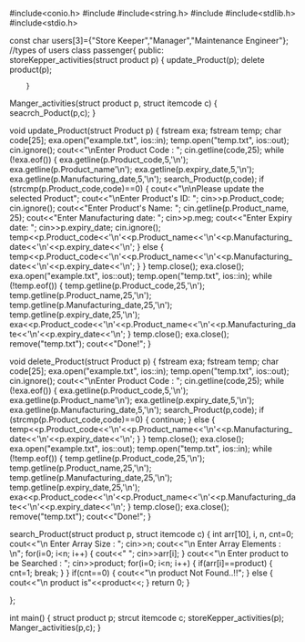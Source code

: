 #include<conio.h>
#include<iostream>
#include<string.h>
#include<fstream>
#include<stdlib.h>
#include<stdio.h>
  
const char users[3]={"Store Keeper","Manager","Maintenance Engineer"}; //types of users
class passenger{
public:		
		storeKepper_activities(struct product p)
		{
			update_Product(p);
      delete product(p);
  
		}  
  Manger_activities(struct product p, struct itemcode c)
  {
    seacrch_Poduct(p,c);
  }
  
  

  void update_Product(struct Product p)
  {
    fstream exa;
    fstream temp;
    char code[25];
    exa.open("example.txt", ios::in);
    temp.open("temp.txt", ios::out);
    cin.ignore();
    cout<<"\nEnter Product Code : ";
    cin.getline(code,25);
    while (!exa.eof())
    {
        exa.getline(p.Product_code,5,'\n');
        exa.getline(p.Product_name'\n');
        exa.getline(p.expiry_date,5,'\n');
        exa.getline(p.Manufacturing_date,5,'\n');
        search_Product(p,code);
        if (strcmp(p.Product_code,code)==0)
        {
            cout<<"\n\nPlease update the selected Product";
            cout<<"\nEnter Product's ID: ";
            cin>>p.Product_code;
            cin.ignore();
            cout<<"Enter Product's Name: ";
            cin.getline(p.Product_name, 25);
            cout<<"Enter Manufacturing date: ";
            cin>>p.meg;
            cout<<"Enter Expiry date: ";
            cin>>p.expiry_date;
            cin.ignore();
            temp<<p.Product_code<<'\n'<<p.Product_name<<'\n'<<p.Manufacturing_date<<'\n'<<p.expiry_date<<'\n';
        }
        else
        {
            temp<<p.Product_code<<'\n'<<p.Product_name<<'\n'<<p.Manufacturing_date<<'\n'<<p.expiry_date<<'\n';
        }
    }
    temp.close();
    exa.close();
    exa.open("example.txt", ios::out);
    temp.open("temp.txt", ios::in);
    while (!temp.eof())
    {
        temp.getline(p.Product_code,25,'\n');
        temp.getline(p.Product_name,25,'\n');
        temp.getline(p.Manufacturing_date,25,'\n');
        temp.getline(p.expiry_date,25,'\n');
        exa<<p.Product_code<<'\n'<<p.Product_name<<'\n'<<p.Manufacturing_date<<'\n'<<p.expiry_date<<'\n';
    }
    temp.close();
    exa.close();
    remove("temp.txt");
    cout<<"Done!";
}

  void delete_Product(struct Product p)
{
    fstream exa;
    fstream temp;
    char code[25];
    exa.open("example.txt", ios::in);
    temp.open("temp.txt", ios::out);
    cin.ignore();
    cout<<"\nEnter Product Code : ";
    cin.getline(code,25);
    while (!exa.eof())
    {
        exa.getline(p.Product_code,5,'\n');
        exa.getline(p.Product_name'\n');
        exa.getline(p.expiry_date,5,'\n');
        exa.getline(p.Manufacturing_date,5,'\n');
        search_Product(p,code);
        if (strcmp(p.Product_code,code)==0)
        {
            continue;
        } else
        {
           temp<<p.Product_code<<'\n'<<p.Product_name<<'\n'<<p.Manufacturing_date<<'\n'<<p.expiry_date<<'\n';
        }
    }
    temp.close();
    exa.close();
    exa.open("example.txt", ios::out);
    temp.open("temp.txt", ios::in);
    while (!temp.eof())
    {
        temp.getline(p.Product_code,25,'\n');
        temp.getline(p.Product_name,25,'\n');
        temp.getline(p.Manufacturing_date,25,'\n');
        temp.getline(p.expiry_date,25,'\n');
        exa<<p.Product_code<<'\n'<<p.Product_name<<'\n'<<p.Manufacturing_date<<'\n'<<p.expiry_date<<'\n';
    }
    temp.close();
    exa.close();
    remove("temp.txt");
    cout<<"Done!";
}
  
search_Product(struct product p, struct itemcode c)
{ 
     int arr[10], i, n, cnt=0;
        cout<<"\n Enter Array Size : ";
        cin>>n;
        cout<<"\n Enter Array Elements : \n";
        for(i=0; i<n; i++)
        {
                cout<<" ";
                cin>>arr[i];
        }
        cout<<"\n Enter product to be Searched : ";
        cin>>product;
        for(i=0; i<n; i++)
        {
                if(arr[i]==product)
                {
                        cnt=1;
                        break;
                }
        }
        if(cnt==0)
        {
                cout<<"\n product Not Found..!!";
        }
        else
        {
                cout<<"\n product is"<<product<<;
        }
        return 0;
}     
                                                 
 };

int main()
  {
    struct product p;
    strcut itemcode c;
    storeKepper_activities(p);
    Manger_activities(p,c);
  }
